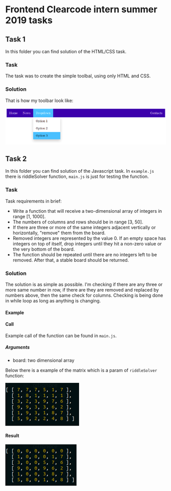 # Frontend Clearcode intern summer 2019 tasks

## Task 1

In this folder you can find solution of the HTML/CSS task. 

### Task

The task was to create the simple toolbal, using only HTML and CSS.

### Solution

That is how my toolbar look like:

![toolbar](./assets/toolbar.png)

## Task 2

In this folder you can find solution of the Javascript task. In `example.js` there is riddleSolver function, `main.js` is just for testing the function. 

### Task

Task requirements in brief: 

- Write a function that will receive a two-dimensional array of integers in range
[1, 1000].
- The numbers of columns and rows should be in range [3, 50].
- If there are three or more of the same integers adjacent vertically or
horizontally, "remove" them from the board.
- Removed integers are represented by the value 0. If an empty space has
integers on top of itself, drop integers until they hit a non-zero value or the
very bottom of the board.
- The function should be repeated until there are no integers left to be removed. After that, a stable board should be returned.

### Solution

The solution is as simple as possible. I'm checking if there are any three or more same number in row, if there are they are removed and replaced by numbers above, then the same check for columns. Checking is being done in while loop as long as anything is changing.

#### Example

#### Call

Example call of the function can be found in `main.js`.

##### Arguments

- board: two dimensional array

Below there is a example of the matrix which  is a param of `riddleSolver` function:

![before](./assets/before.png)

#### Result

![after](./assets/after.png)
